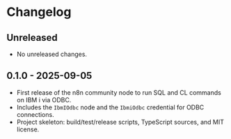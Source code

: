 # Changelog

## Unreleased
- No unreleased changes.

## 0.1.0 - 2025-09-05
- First release of the n8n community node to run SQL and CL commands on IBM i via ODBC.
- Includes the `IbmIOdbc` node and the `IbmiOdbc` credential for ODBC connections.
- Project skeleton: build/test/release scripts, TypeScript sources, and MIT license.
